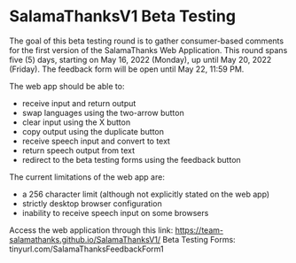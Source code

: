 # SalamaThanksV1 Beta Testing
The goal of this beta testing round is to gather consumer-based comments for the first version of the SalamaThanks Web Application. This round spans  five (5) days, starting on May 16, 2022 (Monday), up until May 20, 2022 (Friday). The feedback form will be open until May 22, 11:59 PM.


The web app should be able to:
  - receive input and return output
  - swap languages using the two-arrow button
  - clear input using the X button
  - copy output using the duplicate button
  - receive speech input and convert to text
  - return speech output from text
  - redirect to the beta testing forms using the feedback button


The current limitations of the web app are:
  - a 256 character limit (although not explicitly stated on the web app)
  - strictly desktop browser configuration
  - inability to receive speech input on some browsers


Access the web application through this link: https://team-salamathanks.github.io/SalamaThanksV1/
Beta Testing Forms: tinyurl.com/SalamaThanksFeedbackForm1
